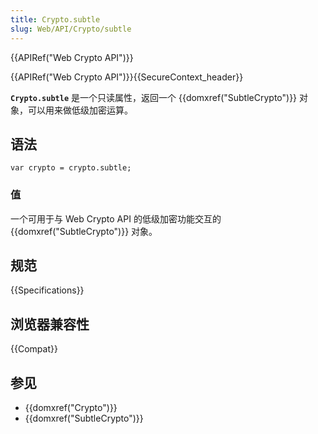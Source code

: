 ```yaml
---
title: Crypto.subtle
slug: Web/API/Crypto/subtle
---
```


{{APIRef("Web Crypto API")}}

{{APIRef("Web Crypto API")}}{{SecureContext_header}}

**`Crypto.subtle`** 是一个只读属性，返回一个 {{domxref("SubtleCrypto")}} 对象，可以用来做低级加密运算。

## 语法

```plain
var crypto = crypto.subtle;
```

### 值

一个可用于与 Web Crypto API 的低级加密功能交互的 {{domxref("SubtleCrypto")}} 对象。

## 规范

{{Specifications}}

## 浏览器兼容性

{{Compat}}

## 参见

- {{domxref("Crypto")}}
- {{domxref("SubtleCrypto")}}
